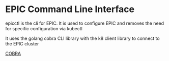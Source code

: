 # EPIC Command Line Interface

epicctl is the cli for EPIC.  It is used to configure EPIC and removes the need for specific configuration via kubectl

It uses the golang cobra CLI library with the k8 client library to connect to the EPIC cluster

[COBRA](github/com/spf13/cobra)
